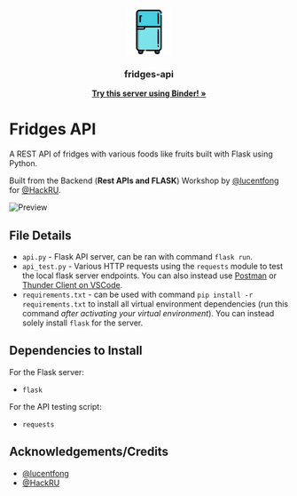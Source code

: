 <!-- PROJECT LOGO -->
<br />
<div align="center">
  <a href="https://github.com/rzmk/fridges-api">
    <img src="fridge.svg" alt="Fridge" width="80" height="80">
  </a>

  <h3 align="center">fridges-api</h3>
  <div align="center">
    <a href="#"><strong>Try this server using Binder! »</strong></a>
    <br />
  </div>
</div>

# Fridges API

A REST API of fridges with various foods like fruits built with Flask using Python.

Built from the Backend (**Rest APIs and FLASK**) Workshop by [@lucentfong](https://github.com/lucentfong) for [@HackRU](https://github.com/HackRU).

![Preview](preview.gif)

## File Details

- `api.py` - Flask API server, can be ran with command `flask run`.
- `api_test.py` - Various HTTP requests using the `requests` module to test the local flask server endpoints. You can also instead use [Postman](https://www.postman.com/) or [Thunder Client on VSCode](https://marketplace.visualstudio.com/items?itemName=rangav.vscode-thunder-client).
- `requirements.txt` - can be used with command `pip install -r requirements.txt` to install all virtual environment dependencies (run this command _after activating your virtual environment_). You can instead solely install `flask` for the server.

## Dependencies to Install

For the Flask server:

- `flask`

For the API testing script:

- `requests`

## Acknowledgements/Credits

- [@lucentfong](https://github.com/lucentfong)
- [@HackRU](https://github.com/HackRU)

